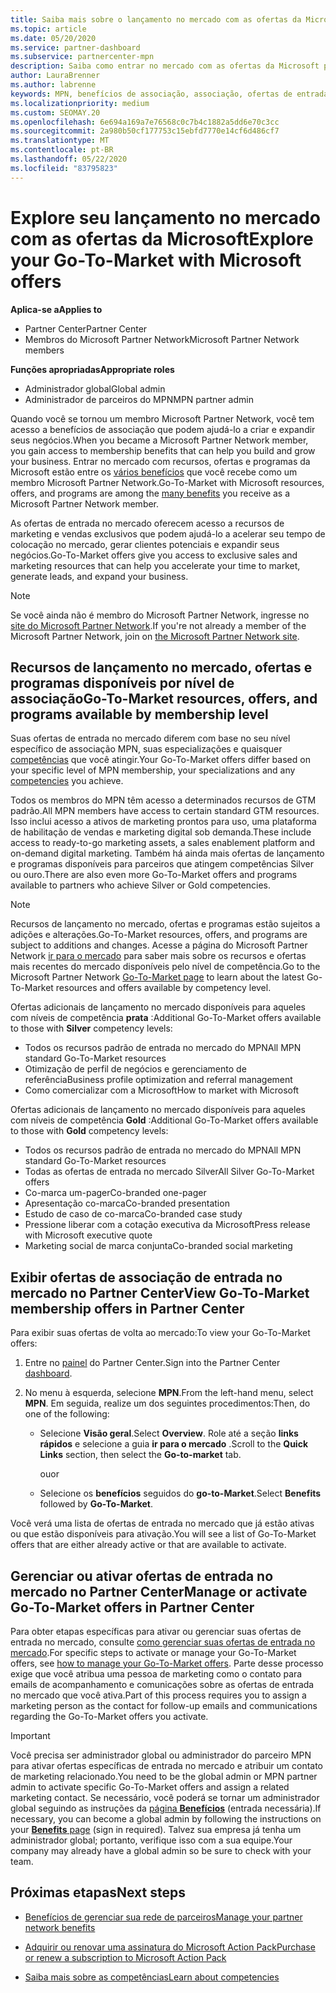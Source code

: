 ```yaml
---
title: Saiba mais sobre o lançamento no mercado com as ofertas da Microsoft
ms.topic: article
ms.date: 05/20/2020
ms.service: partner-dashboard
ms.subservice: partnercenter-mpn
description: Saiba como entrar no mercado com as ofertas da Microsoft pode ajudar a acelerar o tempo de colocação no mercado, gerar clientes potenciais e expandir seus negócios.
author: LauraBrenner
ms.author: labrenne
keywords: MPN, benefícios de associação, associação, ofertas de entrada no mercado, entrar no mercado com a Microsoft, ir para o mercado, associação Gold, associação Silver
ms.localizationpriority: medium
ms.custom: SEOMAY.20
ms.openlocfilehash: 6e694a169a7e76568c0c7b4c1882a5dd6e70c3cc
ms.sourcegitcommit: 2a980b50cf177753c15ebfd7770e14cf6d486cf7
ms.translationtype: MT
ms.contentlocale: pt-BR
ms.lasthandoff: 05/22/2020
ms.locfileid: "83795823"
---
```

# <a name="explore-your-go-to-market-with-microsoft-offers"></a><span data-ttu-id="d10f2-104">Explore seu lançamento no mercado com as ofertas da Microsoft</span><span class="sxs-lookup"><span data-stu-id="d10f2-104">Explore your Go-To-Market with Microsoft offers</span></span>

<span data-ttu-id="d10f2-105">**Aplica-se a**</span><span class="sxs-lookup"><span data-stu-id="d10f2-105">**Applies to**</span></span>

- <span data-ttu-id="d10f2-106">Partner Center</span><span class="sxs-lookup"><span data-stu-id="d10f2-106">Partner Center</span></span>
- <span data-ttu-id="d10f2-107">Membros do Microsoft Partner Network</span><span class="sxs-lookup"><span data-stu-id="d10f2-107">Microsoft Partner Network members</span></span>

<span data-ttu-id="d10f2-108">**Funções apropriadas**</span><span class="sxs-lookup"><span data-stu-id="d10f2-108">**Appropriate roles**</span></span>

- <span data-ttu-id="d10f2-109">Administrador global</span><span class="sxs-lookup"><span data-stu-id="d10f2-109">Global admin</span></span>
- <span data-ttu-id="d10f2-110">Administrador de parceiros do MPN</span><span class="sxs-lookup"><span data-stu-id="d10f2-110">MPN partner admin</span></span>

<span data-ttu-id="d10f2-111">Quando você se tornou um membro Microsoft Partner Network, você tem acesso a benefícios de associação que podem ajudá-lo a criar e expandir seus negócios.</span><span class="sxs-lookup"><span data-stu-id="d10f2-111">When you became a Microsoft Partner Network member, you gain access to membership benefits that can help you build and grow your business.</span></span> <span data-ttu-id="d10f2-112">Entrar no mercado com recursos, ofertas e programas da Microsoft estão entre os [vários benefícios](https://partner.microsoft.com/manage-your-partner-network-benefits) que você recebe como um membro Microsoft Partner Network.</span><span class="sxs-lookup"><span data-stu-id="d10f2-112">Go-To-Market with Microsoft resources, offers, and programs are among the [many benefits](https://partner.microsoft.com/manage-your-partner-network-benefits) you receive as a Microsoft Partner Network member.</span></span>

<span data-ttu-id="d10f2-113">As ofertas de entrada no mercado oferecem acesso a recursos de marketing e vendas exclusivos que podem ajudá-lo a acelerar seu tempo de colocação no mercado, gerar clientes potenciais e expandir seus negócios.</span><span class="sxs-lookup"><span data-stu-id="d10f2-113">Go-To-Market offers give you access to exclusive sales and marketing resources that can help you accelerate your time to market, generate leads, and expand your business.</span></span>

>[!NOTE]
><span data-ttu-id="d10f2-114">Se você ainda não é membro do Microsoft Partner Network, ingresse no [site do Microsoft Partner Network](https://partner.microsoft.com/membership).</span><span class="sxs-lookup"><span data-stu-id="d10f2-114">If you're not already a member of the Microsoft Partner Network, join on [the Microsoft Partner Network site](https://partner.microsoft.com/membership).</span></span>

## <a name="go-to-market-resources-offers-and-programs-available-by-membership-level"></a><span data-ttu-id="d10f2-115">Recursos de lançamento no mercado, ofertas e programas disponíveis por nível de associação</span><span class="sxs-lookup"><span data-stu-id="d10f2-115">Go-To-Market resources, offers, and programs available by membership level</span></span>

<span data-ttu-id="d10f2-116">Suas ofertas de entrada no mercado diferem com base no seu nível específico de associação MPN, suas especializações e quaisquer [competências](learn-about-competencies.md) que você atingir.</span><span class="sxs-lookup"><span data-stu-id="d10f2-116">Your Go-To-Market offers differ based on your specific level of MPN membership, your specializations and any [competencies](learn-about-competencies.md) you achieve.</span></span>

<span data-ttu-id="d10f2-117">Todos os membros do MPN têm acesso a determinados recursos de GTM padrão.</span><span class="sxs-lookup"><span data-stu-id="d10f2-117">All MPN members have access to certain standard GTM resources.</span></span> <span data-ttu-id="d10f2-118">Isso inclui acesso a ativos de marketing prontos para uso, uma plataforma de habilitação de vendas e marketing digital sob demanda.</span><span class="sxs-lookup"><span data-stu-id="d10f2-118">These include access to ready-to-go marketing assets, a sales enablement platform and on-demand digital marketing.</span></span> <span data-ttu-id="d10f2-119">Também há ainda mais ofertas de lançamento e programas disponíveis para parceiros que atingem competências Silver ou ouro.</span><span class="sxs-lookup"><span data-stu-id="d10f2-119">There are also even more Go-To-Market offers and programs available to partners who achieve Silver or Gold competencies.</span></span>

>[!NOTE]
><span data-ttu-id="d10f2-120">Recursos de lançamento no mercado, ofertas e programas estão sujeitos a adições e alterações.</span><span class="sxs-lookup"><span data-stu-id="d10f2-120">Go-To-Market resources, offers, and programs are subject to additions and changes.</span></span> <span data-ttu-id="d10f2-121">Acesse a página do Microsoft Partner Network [ir para o mercado](https://partner.microsoft.com/membership/go-to-market) para saber mais sobre os recursos e ofertas mais recentes do mercado disponíveis pelo nível de competência.</span><span class="sxs-lookup"><span data-stu-id="d10f2-121">Go to the Microsoft Partner Network [Go-To-Market page](https://partner.microsoft.com/membership/go-to-market) to learn about the latest Go-To-Market resources and offers available by competency level.</span></span>

<span data-ttu-id="d10f2-122">Ofertas adicionais de lançamento no mercado disponíveis para aqueles com níveis de competência **prata** :</span><span class="sxs-lookup"><span data-stu-id="d10f2-122">Additional Go-To-Market offers available to those with **Silver** competency levels:</span></span>

- <span data-ttu-id="d10f2-123">Todos os recursos padrão de entrada no mercado do MPN</span><span class="sxs-lookup"><span data-stu-id="d10f2-123">All MPN standard Go-To-Market resources</span></span>
- <span data-ttu-id="d10f2-124">Otimização de perfil de negócios e gerenciamento de referência</span><span class="sxs-lookup"><span data-stu-id="d10f2-124">Business profile optimization and referral management</span></span>
- <span data-ttu-id="d10f2-125">Como comercializar com a Microsoft</span><span class="sxs-lookup"><span data-stu-id="d10f2-125">How to market with Microsoft</span></span>

<span data-ttu-id="d10f2-126">Ofertas adicionais de lançamento no mercado disponíveis para aqueles com níveis de competência **Gold** :</span><span class="sxs-lookup"><span data-stu-id="d10f2-126">Additional Go-To-Market offers available to those with **Gold** competency levels:</span></span>

- <span data-ttu-id="d10f2-127">Todos os recursos padrão de entrada no mercado do MPN</span><span class="sxs-lookup"><span data-stu-id="d10f2-127">All MPN standard Go-To-Market resources</span></span>
- <span data-ttu-id="d10f2-128">Todas as ofertas de entrada no mercado Silver</span><span class="sxs-lookup"><span data-stu-id="d10f2-128">All Silver Go-To-Market offers</span></span>
- <span data-ttu-id="d10f2-129">Co-marca um-pager</span><span class="sxs-lookup"><span data-stu-id="d10f2-129">Co-branded one-pager</span></span>
- <span data-ttu-id="d10f2-130">Apresentação co-marca</span><span class="sxs-lookup"><span data-stu-id="d10f2-130">Co-branded presentation</span></span>
- <span data-ttu-id="d10f2-131">Estudo de caso de co-marca</span><span class="sxs-lookup"><span data-stu-id="d10f2-131">Co-branded case study</span></span>
- <span data-ttu-id="d10f2-132">Pressione liberar com a cotação executiva da Microsoft</span><span class="sxs-lookup"><span data-stu-id="d10f2-132">Press release with Microsoft executive quote</span></span>
- <span data-ttu-id="d10f2-133">Marketing social de marca conjunta</span><span class="sxs-lookup"><span data-stu-id="d10f2-133">Co-branded social marketing</span></span>

## <a name="view-go-to-market-membership-offers-in-partner-center"></a><span data-ttu-id="d10f2-134">Exibir ofertas de associação de entrada no mercado no Partner Center</span><span class="sxs-lookup"><span data-stu-id="d10f2-134">View Go-To-Market membership offers in Partner Center</span></span>

<span data-ttu-id="d10f2-135">Para exibir suas ofertas de volta ao mercado:</span><span class="sxs-lookup"><span data-stu-id="d10f2-135">To view your Go-To-Market offers:</span></span>

1. <span data-ttu-id="d10f2-136">Entre no [painel]( https://docs.microsoft.com/partner-center/) do Partner Center.</span><span class="sxs-lookup"><span data-stu-id="d10f2-136">Sign into the Partner Center [dashboard]( https://docs.microsoft.com/partner-center/).</span></span>

2. <span data-ttu-id="d10f2-137">No menu à esquerda, selecione **MPN**.</span><span class="sxs-lookup"><span data-stu-id="d10f2-137">From the left-hand menu, select **MPN**.</span></span> <span data-ttu-id="d10f2-138">Em seguida, realize um dos seguintes procedimentos:</span><span class="sxs-lookup"><span data-stu-id="d10f2-138">Then, do one of the following:</span></span>

    - <span data-ttu-id="d10f2-139">Selecione **Visão geral**.</span><span class="sxs-lookup"><span data-stu-id="d10f2-139">Select **Overview**.</span></span> <span data-ttu-id="d10f2-140">Role até a seção **links rápidos** e selecione a guia **ir para o mercado** .</span><span class="sxs-lookup"><span data-stu-id="d10f2-140">Scroll to the **Quick Links** section, then select the **Go-to-market** tab.</span></span>

      <span data-ttu-id="d10f2-141">ou</span><span class="sxs-lookup"><span data-stu-id="d10f2-141">or</span></span>

    - <span data-ttu-id="d10f2-142">Selecione os **benefícios** seguidos do **go-to-Market**.</span><span class="sxs-lookup"><span data-stu-id="d10f2-142">Select **Benefits** followed by **Go-To-Market**.</span></span>

<span data-ttu-id="d10f2-143">Você verá uma lista de ofertas de entrada no mercado que já estão ativas ou que estão disponíveis para ativação.</span><span class="sxs-lookup"><span data-stu-id="d10f2-143">You will see a list of Go-To-Market offers that are either already active or that are available to activate.</span></span>

## <a name="manage-or-activate-go-to-market-offers-in-partner-center"></a><span data-ttu-id="d10f2-144">Gerenciar ou ativar ofertas de entrada no mercado no Partner Center</span><span class="sxs-lookup"><span data-stu-id="d10f2-144">Manage or activate Go-To-Market offers in Partner Center</span></span>

<span data-ttu-id="d10f2-145">Para obter etapas específicas para ativar ou gerenciar suas ofertas de entrada no mercado, consulte [como gerenciar suas ofertas de entrada no mercado](manage-your-partner-network-benefits.md#manage-go-to-market-offers).</span><span class="sxs-lookup"><span data-stu-id="d10f2-145">For specific steps to activate or manage your Go-To-Market offers, see [how to manage your Go-To-Market offers](manage-your-partner-network-benefits.md#manage-go-to-market-offers).</span></span> <span data-ttu-id="d10f2-146">Parte desse processo exige que você atribua uma pessoa de marketing como o contato para emails de acompanhamento e comunicações sobre as ofertas de entrada no mercado que você ativa.</span><span class="sxs-lookup"><span data-stu-id="d10f2-146">Part of this process requires you to assign a marketing person as the contact for follow-up emails and communications regarding the Go-To-Market offers you activate.</span></span>

>[!IMPORTANT]
><span data-ttu-id="d10f2-147">Você precisa ser administrador global ou administrador do parceiro MPN para ativar ofertas específicas de entrada no mercado e atribuir um contato de marketing relacionado.</span><span class="sxs-lookup"><span data-stu-id="d10f2-147">You need to be the global admin or MPN partner admin to activate specific Go-To-Market offers and assign a related marketing contact.</span></span> <span data-ttu-id="d10f2-148">Se necessário, você poderá se tornar um administrador global seguindo as instruções da [página **Benefícios**](https://partnercenter.microsoft.com/pcv/partnership/benefits) (entrada necessária).</span><span class="sxs-lookup"><span data-stu-id="d10f2-148">If necessary, you can become a global admin by following the instructions on your [**Benefits** page](https://partnercenter.microsoft.com/pcv/partnership/benefits) (sign in required).</span></span> <span data-ttu-id="d10f2-149">Talvez sua empresa já tenha um administrador global; portanto, verifique isso com a sua equipe.</span><span class="sxs-lookup"><span data-stu-id="d10f2-149">Your company may already have a global admin so be sure to check with your team.</span></span>

## <a name="next-steps"></a><span data-ttu-id="d10f2-150">Próximas etapas</span><span class="sxs-lookup"><span data-stu-id="d10f2-150">Next steps</span></span>

- [<span data-ttu-id="d10f2-151">Benefícios de gerenciar sua rede de parceiros</span><span class="sxs-lookup"><span data-stu-id="d10f2-151">Manage your partner network benefits</span></span>](manage-your-partner-network-benefits.md)

- [<span data-ttu-id="d10f2-152">Adquirir ou renovar uma assinatura do Microsoft Action Pack</span><span class="sxs-lookup"><span data-stu-id="d10f2-152">Purchase or renew a subscription to Microsoft Action Pack</span></span>](mpn-get-action-pack.md)

- [<span data-ttu-id="d10f2-153">Saiba mais sobre as competências</span><span class="sxs-lookup"><span data-stu-id="d10f2-153">Learn about competencies</span></span>](learn-about-competencies.md)
